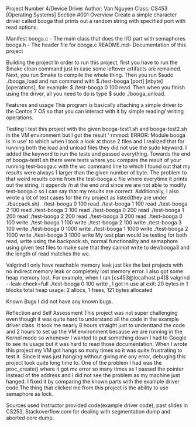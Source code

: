 Project Number 4/Device Driver
Author: Van Nguyen
Class: CS453 [Operating Systems] Section #001
Overview
Create a simple character driver called booga that prints out a random string with specified port with read options. 

Manifest
booga.c - The main class that does the I/O part with semaphores
booga.h - The header file for booga.c
README.md- Documentation of this project

Building the project
In order to run this project, first you have to run the $make clean command just in case some leftover artifacts are remained. Next, you run $make to compile the whole thing. Then you run $sudo ./booga_load and run command with $./test-booga [port] [nbyte] [operations], for example:
$./test-booga 0 100 read. Then when you finish using the driver, all you need to do is type $ sudo ./booga_unload. 

Features and usage
This program is basically attaching a simple driver to the Centos 7 OS so that you can interact with it by simple reading/ writing operations. 

Testing
I test this project with the given booga-test1.sh and booga-test2.sh in the VM environment but I got the result ' rmmod: ERROR: Module booga is in use' to which when I took a look at those 2 files and I realized that for running both the load and unload files they did not use the sudo keyword. I added the keyword to run the tests and passed everything. Towards the end of booga-test1.sh there were tests where you compare the result of your running test-booga.c with the wc command line to which I found out that my results were always 1 larger than the given number of byte. The problem to that weird results come from the test-booga.c file where everytime it prints out the string, it appends /n at the end and since we are not able to modify test-booga.c so I can say that my results are correct. Additionally, I also wrote a lot of test cases for the my project as listed(they are under ./bacpack.sh).
./test-booga 0 100 read
./test-booga 1 100 read
./test-booga 2 100 read
./test-booga 3 100 read
./test-booga 0 200 read
./test-booga 1 200 read
./test-booga 2 200 read
./test-booga 3 200 read
./test-booga 0 100 write
./test-booga 1 100 write
./test-booga 2 100 write
./test-booga 3 100 write
./test-booga 0 1000 write
./test-booga 1 1000 write
./test-booga 2 1000 write
./test-booga 3 1000 write
My test plan would be testing for both read, write using the backpack.sh, normal functionality and semaphore using given test files to make sure that they cannot write to dev/booga3 and the length of read matches the wc.

Valgrind
I only have reachable memory leak just like the last projects with no indirect memory leak or completely lost memory error. I also got some heap memory lost. For example, when I ran [cs453@localhost p4]$ valgrind --leak-check=full ./test-booga 0 100 write , I got 
 in use at exit: 20 bytes in 1 blocks
 total heap usage: 2 allocs, 1 frees, 121 bytes allocated

Known Bugs
I did not have any known bugs.

Reflection and Self Assessment
This project was not super challenging even though it was quite hard to understand all the code in the example driver class. It took me nearly 8 hours straight just to understand the code and 2 hours to set up the VM environment because we are running in the Kernel mode so whenever I wanted to put something down I had to Google to see its usage but it was  hard to read those documentation. When I wrote this project my VM got hangs so many times so it was quite frustrating to test it. Since it was just hanging without giving me any error, debuging this project took quite long time to. One of the problem I had was the proc_create() where it got me error so many times as I passed the pointer instead of the address and I did not see the problem as my machine just hanged. I fixed it by comparing the known parts with the example driver code.The thing that clicked me from this project is the ability to use semaphore as lock.

Sources used
Instructor provided code(example driver code), past slides in CS253, Stackoverflow.com for dealing with segmentation dump and aborted core dump.